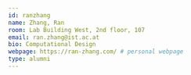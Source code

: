 ```yaml
---
id: ranzhang
name: Zhang, Ran
room: Lab Building West, 2nd floor, 107
email: ran.zhang@ist.ac.at
bio: Computational Design
webpage: https://ran-zhang.com/ # personal webpage
type: alumni
---
```

